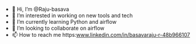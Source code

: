 - 👋 Hi, I’m @Raju-basava
- 👀 I’m interested in working on new tools and tech
- 🌱 I’m currently learning Python and airflow
- 💞️ I’m looking to collaborate on airflow
- 📫 How to reach me https:www.linkedin.com/in/basavaraju-r-48b966107

<!---
Raju-basava/Raju-basava is a ✨ special ✨ repository because its `README.md` (this file) appears on your GitHub profile.
You can click the Preview link to take a look at your changes.
--->
